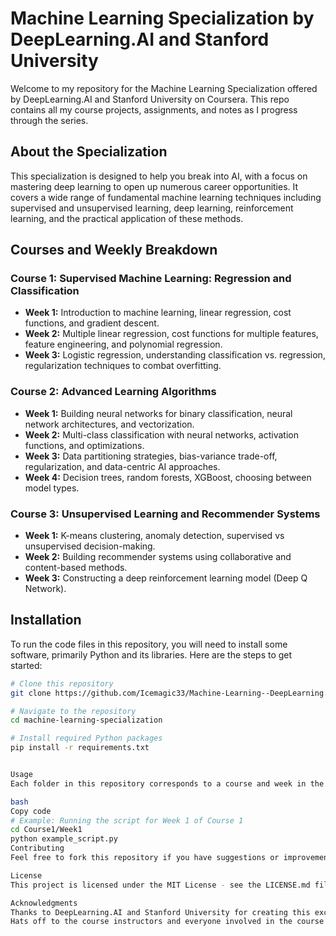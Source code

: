 # Machine Learning Specialization by DeepLearning.AI and Stanford University

Welcome to my repository for the Machine Learning Specialization offered by DeepLearning.AI and Stanford University on Coursera. This repo contains all my course projects, assignments, and notes as I progress through the series.

## About the Specialization

This specialization is designed to help you break into AI, with a focus on mastering deep learning to open up numerous career opportunities. It covers a wide range of fundamental machine learning techniques including supervised and unsupervised learning, deep learning, reinforcement learning, and the practical application of these methods.

## Courses and Weekly Breakdown

### Course 1: Supervised Machine Learning: Regression and Classification
- **Week 1:** Introduction to machine learning, linear regression, cost functions, and gradient descent.
- **Week 2:** Multiple linear regression, cost functions for multiple features, feature engineering, and polynomial regression.
- **Week 3:** Logistic regression, understanding classification vs. regression, regularization techniques to combat overfitting.

### Course 2: Advanced Learning Algorithms
- **Week 1:** Building neural networks for binary classification, neural network architectures, and vectorization.
- **Week 2:** Multi-class classification with neural networks, activation functions, and optimizations.
- **Week 3:** Data partitioning strategies, bias-variance trade-off, regularization, and data-centric AI approaches.
- **Week 4:** Decision trees, random forests, XGBoost, choosing between model types.

### Course 3: Unsupervised Learning and Recommender Systems
- **Week 1:** K-means clustering, anomaly detection, supervised vs unsupervised decision-making.
- **Week 2:** Building recommender systems using collaborative and content-based methods.
- **Week 3:** Constructing a deep reinforcement learning model (Deep Q Network).

## Installation

To run the code files in this repository, you will need to install some software, primarily Python and its libraries. Here are the steps to get started:

```bash
# Clone this repository
git clone https://github.com/Icemagic33/Machine-Learning--DeepLearning.ai.git

# Navigate to the repository
cd machine-learning-specialization

# Install required Python packages
pip install -r requirements.txt


Usage
Each folder in this repository corresponds to a course and week in the specialization. To run the programs, navigate to the appropriate directory and execute the Python scripts.

bash
Copy code
# Example: Running the script for Week 1 of Course 1
cd Course1/Week1
python example_script.py
Contributing
Feel free to fork this repository if you have suggestions or improvements. Contributions to the project are always welcome!

License
This project is licensed under the MIT License - see the LICENSE.md file for details.

Acknowledgments
Thanks to DeepLearning.AI and Stanford University for creating this excellent specialization.
Hats off to the course instructors and everyone involved in the course design and implementation.
